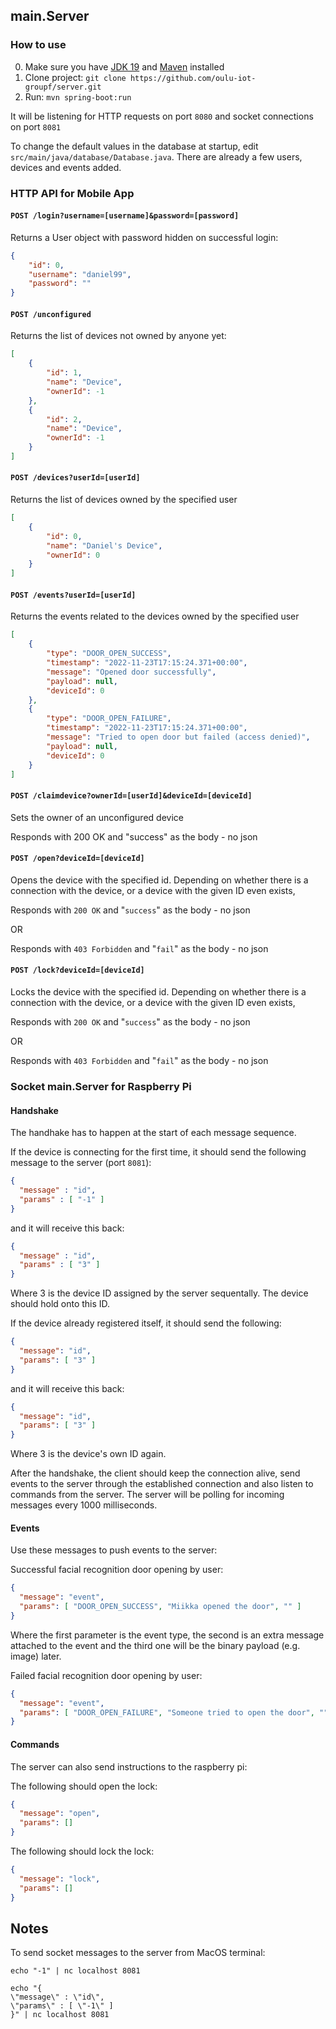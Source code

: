 ## main.Server

### How to use

0. Make sure you have [JDK 19](https://jdk.java.net/19/) and [Maven](https://maven.apache.org/download.cgi) installed
1. Clone project: `git clone https://github.com/oulu-iot-groupf/server.git`
2. Run:  `mvn spring-boot:run`

It will be listening for HTTP requests on port `8080` and socket connections on port `8081`

To change the default values in the database at startup, edit `src/main/java/database/Database.java`. There are already a few users, devices and events added.

### HTTP API for Mobile App

#### `POST /login?username=[username]&password=[password]`

Returns a User object with password hidden on successful login:

```json
{
	"id": 0,
	"username": "daniel99",
	"password": ""
}
```

#### `POST /unconfigured`

Returns the list of devices not owned by anyone yet:

```json
[
	{
		"id": 1,
		"name": "Device",
		"ownerId": -1
	},
	{
		"id": 2,
		"name": "Device",
		"ownerId": -1
	}
]
```

#### `POST /devices?userId=[userId]`

Returns the list of devices owned by the specified user

```json
[
	{
		"id": 0,
		"name": "Daniel's Device",
		"ownerId": 0
	}
]
```

#### `POST /events?userId=[userId]`

Returns the events related to the devices owned by the specified user

```json
[
	{
		"type": "DOOR_OPEN_SUCCESS",
		"timestamp": "2022-11-23T17:15:24.371+00:00",
		"message": "Opened door successfully",
		"payload": null,
		"deviceId": 0
	},
	{
		"type": "DOOR_OPEN_FAILURE",
		"timestamp": "2022-11-23T17:15:24.371+00:00",
		"message": "Tried to open door but failed (access denied)",
		"payload": null,
		"deviceId": 0
	}
]
```

#### `POST /claimdevice?ownerId=[userId]&deviceId=[deviceId]`

Sets the owner of an unconfigured device

Responds with 200 OK and "success" as the body - no json

#### `POST /open?deviceId=[deviceId]`

Opens the device with the specified id. Depending on whether there is a connection with the device, or a device with the given ID even exists, 

Responds with `200 OK` and "`success`" as the body - no json

OR

Responds with `403 Forbidden` and "`fail`" as the body - no json

#### `POST /lock?deviceId=[deviceId]`

Locks the device with the specified id. Depending on whether there is a connection with the device, or a device with the given ID even exists,

Responds with `200 OK` and "`success`" as the body - no json

OR

Responds with `403 Forbidden` and "`fail`" as the body - no json

### Socket main.Server for Raspberry Pi 

#### Handshake

The handhake has to happen at the start of each message sequence.

If the device is connecting for the first time, it should send the following message to the server (port `8081`):

```json
{
  "message" : "id",
  "params" : [ "-1" ]
}

```

and it will receive this back:

```json
{
  "message" : "id",
  "params" : [ "3" ]
}
```
Where 3 is the device ID assigned by the server sequentally. The device should hold onto this ID.

If the device already registered itself, it should send the following:

```json
{
  "message": "id",
  "params": [ "3" ]
}
```

and it will receive this back:

```json
{
  "message": "id",
  "params": [ "3" ]
}
```

Where 3 is the device's own ID again.

After the handshake, the client should keep the connection alive, send events to the server through the established connection and also listen to commands from the server. The server will be polling for incoming messages every 1000 milliseconds.

#### Events

Use these messages to push events to the server:


Successful facial recognition door opening by user:

```json
{
  "message": "event",
  "params": [ "DOOR_OPEN_SUCCESS", "Miikka opened the door", "" ]
}
```

Where the first parameter is the event type, the second is an extra message attached to the event and the third one will be the binary payload (e.g. image) later.

Failed facial recognition door opening by user:

```json
{
  "message": "event",
  "params": [ "DOOR_OPEN_FAILURE", "Someone tried to open the door", "" ]
}
```

#### Commands

The server can also send instructions to the raspberry pi:

The following should open the lock:

```json
{
  "message": "open",
  "params": []
}
```

The following should lock the lock:

```json
{
  "message": "lock",
  "params": []
}
```



## Notes

To send socket messages to the server from MacOS terminal:

```
echo "-1" | nc localhost 8081
```

```
echo "{
\"message\" : \"id\",
\"params\" : [ \"-1\" ]
}" | nc localhost 8081
```